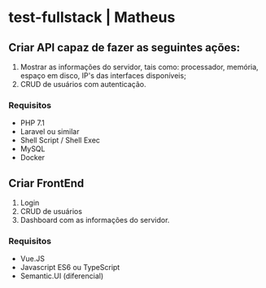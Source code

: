 # test-fullstack | Matheus

## Criar API capaz de fazer as seguintes ações:
1. Mostrar as informações do servidor, tais como: processador, memória, espaço em disco, IP's das interfaces disponíveis;
2. CRUD de usuários com autenticação.

### Requisitos
* PHP 7.1
* Laravel ou similar
* Shell Script / Shell Exec
* MySQL
* Docker

## Criar FrontEnd
1. Login
2. CRUD de usuários
3. Dashboard com as informações do servidor.

### Requisitos
* Vue.JS
* Javascript ES6 ou TypeScript
* Semantic.UI (diferencial)
